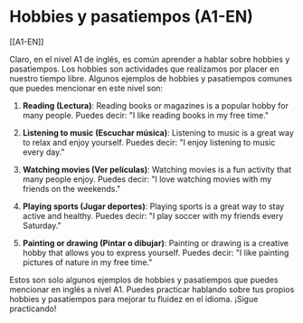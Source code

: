 # Hobbies y pasatiempos (A1-EN)

[[A1-EN]]

Claro, en el nivel A1 de inglés, es común aprender a hablar sobre hobbies y pasatiempos. Los hobbies son actividades que realizamos por placer en nuestro tiempo libre. Algunos ejemplos de hobbies y pasatiempos comunes que puedes mencionar en este nivel son:

1. **Reading (Lectura)**: Reading books or magazines is a popular hobby for many people. Puedes decir: "I like reading books in my free time."

2. **Listening to music (Escuchar música)**: Listening to music is a great way to relax and enjoy yourself. Puedes decir: "I enjoy listening to music every day."

3. **Watching movies (Ver películas)**: Watching movies is a fun activity that many people enjoy. Puedes decir: "I love watching movies with my friends on the weekends."

4. **Playing sports (Jugar deportes)**: Playing sports is a great way to stay active and healthy. Puedes decir: "I play soccer with my friends every Saturday."

5. **Painting or drawing (Pintar o dibujar)**: Painting or drawing is a creative hobby that allows you to express yourself. Puedes decir: "I like painting pictures of nature in my free time."

Estos son solo algunos ejemplos de hobbies y pasatiempos que puedes mencionar en inglés a nivel A1. Puedes practicar hablando sobre tus propios hobbies y pasatiempos para mejorar tu fluidez en el idioma. ¡Sigue practicando!
